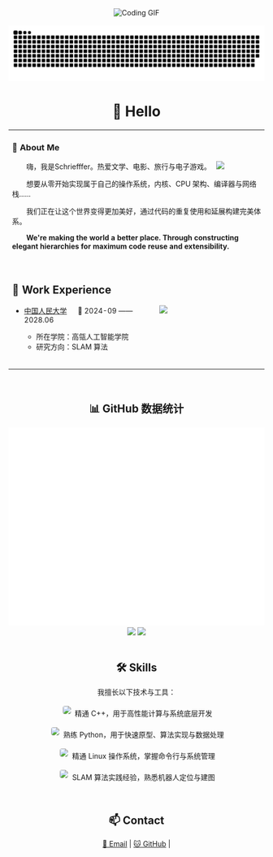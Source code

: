 <div align="center">

  <!-- 编程动图 -->
  <picture>
    <source media="(prefers-color-scheme: dark)" srcset="https://cdn.jsdelivr.net/gh/sun0225SUN/sun0225SUN/assets/images/coding.gif" />
    <source media="(prefers-color-scheme: light)" srcset="https://cdn.jsdelivr.net/gh/sun0225SUN/sun0225SUN/assets/images/developer.svg" height="225px" />
    <img src="https://cdn.jsdelivr.net/gh/sun0225SUN/sun0225SUN/assets/images/coding.gif" alt="Coding GIF" />
  </picture>
  
  <!-- for beauty 留个空行好看点 -->
  <div>&nbsp;</div>
  
  <picture>
  <source media="(prefers-color-scheme: dark)" srcset="https://raw.githubusercontent.com/JackXing875/JackXing875/output/github-contribution-grid-snake-dark.svg">
  <source media="(prefers-color-scheme: light)" srcset="https://raw.githubusercontent.com/JackXing875/JackXing875/output/github-contribution-grid-snake.svg">
  <img alt="github contribution grid snake animation" src="https://raw.githubusercontent.com/JackXing875/JackXing875/output/github-contribution-grid-snake.svg">
</picture>

#  🙋 Hello

<table>
  
<tr><td>

### 🤺 About Me

<img align="right" width="88" src="https://avatars.githubusercontent.com/u/45090349?v=4" />

<p>&emsp;&emsp;嗨，我是Schriefffer。热爱文学、电影、旅行与电子游戏。</p>
<p>&emsp;&emsp;想要从零开始实现属于自己的操作系统，内核、CPU 架构、编译器与网络栈......</p>
<p>&emsp;&emsp;我们正在让这个世界变得更加美好，通过代码的重复使用和延展构建完美体系。</p>
<p>&emsp;&emsp;<strong>We're making the world a better place. Through constructing elegant hierarchies for maximum code reuse and extensibility.</strong></p>


  <!-- for beauty 留个空行好看点 -->
  <div>&nbsp;</div>

</td></tr>

<tr><td>

## 🏢 Work Experience

<img align="right" width="200" src="https://www.ruc.edu.cn/template/1/out/imgs/VI/1.png" />

- [中国人民大学](https://www.ruc.edu.cn/) &emsp; 📌 2024-09 —— 2028.06

  - 所在学院：高瓴人工智能学院
  - 研究方向：SLAM 算法

  <!-- for beauty 留个空行好看点 -->
  <div>&nbsp;</div>
  
</td></tr>



</table>


  <!-- for beauty 留个空行好看点 -->
  <div>&nbsp;</div>
  
## 📊 GitHub 数据统计

<!-- metrics 基础资料 -->
<img src="/github-metrics.svg" />

<!-- GitHub 数据统计 -->

<img src= "https://github-readme-stats-git-masterrstaa-rickstaa.vercel.app/api?username=JackXing875&hide_title=true&hide_border=true&show_icons=true&include_all_commits=true&line_height=21text_color=000&icon_color=000&bg_color=0,ea6161,ffc64d,fffc4d,52fa5a&theme=graywhite" /> 

<img src  = "https://github-readme-stats-git-masterrstaa-rickstaa.vercel.app/api/top-langs/?username=JackXing875&hide_title=true&hide_border=true&layout=compact&langs_count=6&text_color=000&icon_color=fff&bg_color=0,52fa5a,4dfcff,c64dff&theme=graywhite" />

  <!-- for beauty 留个空行好看点 -->
  <div>&nbsp;</div>
  <h2>🛠️ Skills</h2>
<p>
  我擅长以下技术与工具：
</p>
<p>
  <img src="https://img.shields.io/badge/C++-00599C?style=for-the-badge&logo=c%2B%2B&logoColor=white" height="28" style="margin:4px; border-radius:4px;" />
  精通 C++，用于高性能计算与系统底层开发
</p>
<p>
  <img src="https://img.shields.io/badge/Python-3776AB?style=for-the-badge&logo=python&logoColor=white" height="28" style="margin:4px; border-radius:4px;" />
  熟练 Python，用于快速原型、算法实现与数据处理
</p>
<p>
  <img src="https://img.shields.io/badge/Linux-FCC624?style=for-the-badge&logo=linux&logoColor=black" height="28" style="margin:4px; border-radius:4px;" />
  精通 Linux 操作系统，掌握命令行与系统管理
</p>
<p>
  <img src="https://img.shields.io/badge/SLAM-FF6F61?style=for-the-badge&logo=robot&logoColor=white" height="28" style="margin:4px; border-radius:4px;" />
  SLAM 算法实践经验，熟悉机器人定位与建图
</p>


  <div>&nbsp;</div>

  <h2>📫 Contact</h2>
  <p>
    <a href="mailto:xjack875@gmail.com">📧 Email</a> |
    <a href="https://github.com/JackXing875">🐱 GitHub</a> |
  </p>

</div>
